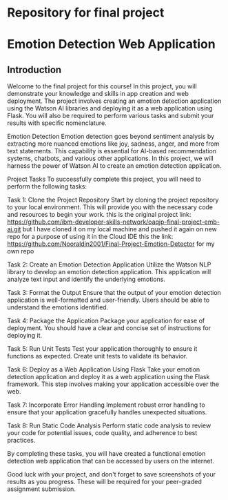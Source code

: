 # Repository for final project
# Emotion Detection Web Application
## Introduction
Welcome to the final project for this course! In this project, you will demonstrate your knowledge and skills in app creation and web deployment. The project involves creating an emotion detection application using the Watson AI libraries and deploying it as a web application using Flask. You will also be required to perform various tasks and submit your results with specific nomenclature.

Emotion Detection
Emotion detection goes beyond sentiment analysis by extracting more nuanced emotions like joy, sadness, anger, and more from text statements. This capability is essential for AI-based recommendation systems, chatbots, and various other applications. In this project, we will harness the power of Watson AI to create an emotion detection application.

Project Tasks
To successfully complete this project, you will need to perform the following tasks:

Task 1: Clone the Project Repository
Start by cloning the project repository to your local environment. This will provide you with the necessary code and resources to begin your work. this is the original project link: https://github.com/ibm-developer-skills-network/oaqjp-final-project-emb-ai.git but I have cloned it on my local machine and pushed it again on new repo for a purpose of using it in the Cloud IDE this the link: https://github.com/Nooraldin2001/Final-Project-Emotion-Detector for my own repo

Task 2: Create an Emotion Detection Application
Utilize the Watson NLP library to develop an emotion detection application. This application will analyze text input and identify the underlying emotions.

Task 3: Format the Output
Ensure that the output of your emotion detection application is well-formatted and user-friendly. Users should be able to understand the emotions identified.

Task 4: Package the Application
Package your application for ease of deployment. You should have a clear and concise set of instructions for deploying it.

Task 5: Run Unit Tests
Test your application thoroughly to ensure it functions as expected. Create unit tests to validate its behavior.

Task 6: Deploy as a Web Application Using Flask
Take your emotion detection application and deploy it as a web application using the Flask framework. This step involves making your application accessible over the web.

Task 7: Incorporate Error Handling
Implement robust error handling to ensure that your application gracefully handles unexpected situations.

Task 8: Run Static Code Analysis
Perform static code analysis to review your code for potential issues, code quality, and adherence to best practices.

By completing these tasks, you will have created a functional emotion detection web application that can be accessed by users on the internet.

Good luck with your project, and don't forget to save screenshots of your results as you progress. These will be required for your peer-graded assignment submission.
